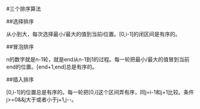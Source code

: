 #三个排序算法

##选择排序

从小到大，每次选择最小/最大的值到当前i位置。[0,i-1]的闭区间是有序的。


##冒泡排序

n的数字就是n-1轮，就是end从n-1到1的过程。每一轮把最小/最大的值冒到当前end的位置。[end+1,end]总是有序的。


##插入排序

[0,i-1]的位置总是有序的。每一轮把[0,i]这个区间弄有序，同j=i-1和j+1比较。条件j>=0&&j大于或者小于j+1,j--。

